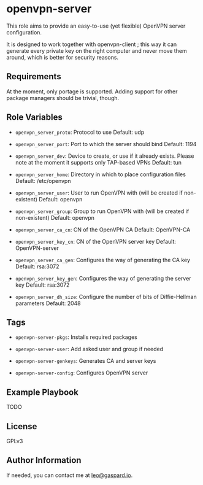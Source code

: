 openvpn-server
==============

This role aims to provide an easy-to-use (yet flexible) OpenVPN server configuration.

It is designed to work together with openvpn-client ; this way it can generate every private key on the right computer and never move them around, which is better for security reasons.

Requirements
------------

At the moment, only portage is supported. Adding support for other package managers should be trivial, though.

Role Variables
--------------

* `openvpn_server_proto`: Protocol to use
Default: udp

* `openvpn_server_port`: Port to which the server should bind
Default: 1194

* `openvpn_server_dev`: Device to create, or use if it already exists. Please note at the moment it supports only TAP-based VPNs
Default: tun

* `openvpn_server_home`: Directory in which to place configuration files
Default: /etc/openvpn

* `openvpn_server_user`: User to run OpenVPN with (will be created if non-existent)
Default: openvpn

* `openvpn_server_group`: Group to run OpenVPN with (will be created if non-existent)
Default: openvpn

* `openvpn_server_ca_cn`: CN of the OpenVPN CA
Default: OpenVPN-CA

* `openvpn_server_key_cn`: CN of the OpenVPN server key
Default: OpenVPN-server

* `openvpn_server_ca_gen`: Configures the way of generating the CA key
Default: rsa:3072

* `openvpn_server_key_gen`: Configures the way of generating the server key
Default: rsa:3072

* `openvpn_server_dh_size`: Configure the number of bits of Diffie-Hellman parameters
Default: 2048

Tags
----

* `openvpn-server-pkgs`: Installs required packages

* `openvpn-server-user`: Add asked user and group if needed

* `openvpn-server-genkeys`: Generates CA and server keys

* `openvpn-server-config`: Configures OpenVPN server

Example Playbook
----------------

TODO

License
-------

GPLv3

Author Information
------------------

If needed, you can contact me at <leo@gaspard.io>.
